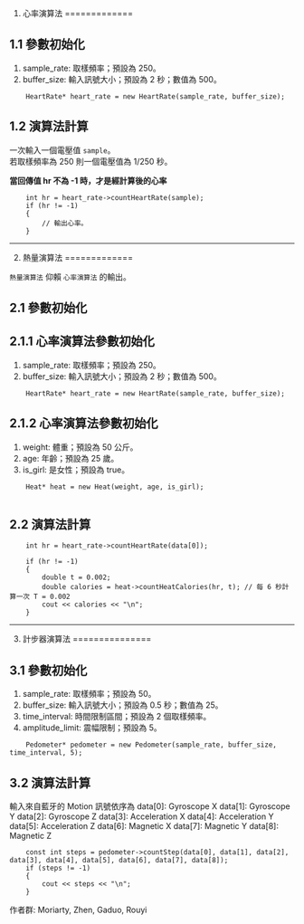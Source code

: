 ﻿1. 心率演算法
=============


1.1 參數初始化
--------------

 1. sample_rate: 取樣頻率；預設為 250。
 2. buffer_size: 輸入訊號大小；預設為 2 秒；數值為 500。


```
	HeartRate* heart_rate = new HeartRate(sample_rate, buffer_size);
```

1.2 演算法計算
---------------

一次輸入一個電壓值 `sample`。  
若取樣頻率為 250 則一個電壓值為 1/250 秒。

**當回傳值 hr 不為 -1 時，才是經計算後的心率**

```
	int hr = heart_rate->countHeartRate(sample);
	if (hr != -1)
	{
		// 輸出心率。
	}
```

-----------------------------------------------------------------------------------------------

2. 熱量演算法
=============

`熱量演算法` 仰賴 `心率演算法` 的輸出。

2.1 參數初始化
--------------

2.1.1 心率演算法參數初始化
----------------------------

 1. sample_rate: 取樣頻率；預設為 250。
 2. buffer_size: 輸入訊號大小；預設為 2 秒；數值為 500。

```
	HeartRate* heart_rate = new HeartRate(sample_rate, buffer_size);
```

2.1.2 心率演算法參數初始化
----------------------------

 1. weight: 體重；預設為 50 公斤。
 2. age: 年齡；預設為 25 歲。
 3. is_girl: 是女性；預設為 true。
 
```
	Heat* heat = new Heat(weight, age, is_girl);
	
```


2.2 演算法計算
---------------

```
	int hr = heart_rate->countHeartRate(data[0]);
	
	if (hr != -1)
	{
		double t = 0.002;
		double calories = heat->countHeatCalories(hr, t); // 每 6 秒計算一次 T = 0.002
		cout << calories << "\n";
	}

```

-----------------------------------------------------------------------------------------------

3. 計步器演算法
===============


3.1 參數初始化
--------------

 1. sample_rate: 取樣頻率；預設為 50。
 2. buffer_size: 輸入訊號大小；預設為 0.5 秒；數值為 25。
 3. time_interval: 時間限制區間；預設為 2 個取樣頻率。
 4. amplitude_limit: 震幅限制；預設為 5。

```
	Pedometer* pedometer = new Pedometer(sample_rate, buffer_size, time_interval, 5);
```

3.2 演算法計算
---------------

輸入來自藍牙的 Motion 訊號依序為
data[0]: Gyroscope X
data[1]: Gyroscope Y
data[2]: Gyroscope Z
data[3]: Acceleration X
data[4]: Acceleration Y
data[5]: Acceleration Z
data[6]: Magnetic X
data[7]: Magnetic Y
data[8]: Magnetic Z

```
	const int steps = pedometer->countStep(data[0], data[1], data[2], data[3], data[4], data[5], data[6], data[7], data[8]);
	if (steps != -1)
	{
		cout << steps << "\n";
	}
```



作者群: Moriarty, Zhen, Gaduo, Rouyi